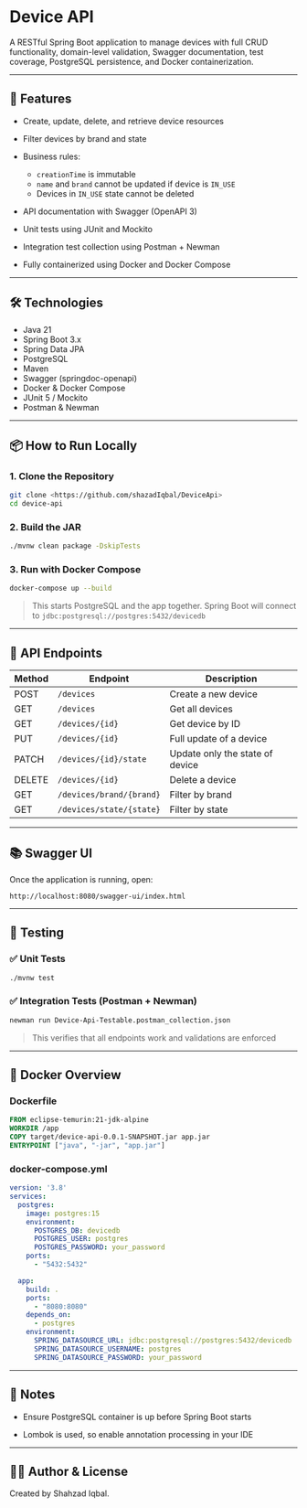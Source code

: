 # Device API

A RESTful Spring Boot application to manage devices with full CRUD functionality, domain-level validation, Swagger documentation, test coverage, PostgreSQL persistence, and Docker containerization.

---

## 🚀 Features

* Create, update, delete, and retrieve device resources
* Filter devices by brand and state
* Business rules:

    * `creationTime` is immutable
    * `name` and `brand` cannot be updated if device is `IN_USE`
    * Devices in `IN_USE` state cannot be deleted
* API documentation with Swagger (OpenAPI 3)
* Unit tests using JUnit and Mockito
* Integration test collection using Postman + Newman
* Fully containerized using Docker and Docker Compose

---

## 🛠 Technologies

* Java 21
* Spring Boot 3.x
* Spring Data JPA
* PostgreSQL
* Maven
* Swagger (springdoc-openapi)
* Docker & Docker Compose
* JUnit 5 / Mockito
* Postman & Newman

---

## 📦 How to Run Locally

### 1. Clone the Repository

```bash
git clone <https://github.com/shazadIqbal/DeviceApi>
cd device-api
```

### 2. Build the JAR

```bash
./mvnw clean package -DskipTests
```

### 3. Run with Docker Compose

```bash
docker-compose up --build
```

> This starts PostgreSQL and the app together. Spring Boot will connect to `jdbc:postgresql://postgres:5432/devicedb`

---

## 🔗 API Endpoints

| Method | Endpoint                 | Description                     |
| ------ | ------------------------ | ------------------------------- |
| POST   | `/devices`               | Create a new device             |
| GET    | `/devices`               | Get all devices                 |
| GET    | `/devices/{id}`          | Get device by ID                |
| PUT    | `/devices/{id}`          | Full update of a device         |
| PATCH  | `/devices/{id}/state`    | Update only the state of device |
| DELETE | `/devices/{id}`          | Delete a device                 |
| GET    | `/devices/brand/{brand}` | Filter by brand                 |
| GET    | `/devices/state/{state}` | Filter by state                 |

---

## 📚 Swagger UI

Once the application is running, open:

```
http://localhost:8080/swagger-ui/index.html
```

---

## 🧪 Testing

### ✅ Unit Tests

```bash
./mvnw test
```

### ✅ Integration Tests (Postman + Newman)

```bash
newman run Device-Api-Testable.postman_collection.json
```

> This verifies that all endpoints work and validations are enforced

---

## 📁 Docker Overview

### Dockerfile

```dockerfile
FROM eclipse-temurin:21-jdk-alpine
WORKDIR /app
COPY target/device-api-0.0.1-SNAPSHOT.jar app.jar
ENTRYPOINT ["java", "-jar", "app.jar"]
```

### docker-compose.yml

```yaml
version: '3.8'
services:
  postgres:
    image: postgres:15
    environment:
      POSTGRES_DB: devicedb
      POSTGRES_USER: postgres
      POSTGRES_PASSWORD: your_password
    ports:
      - "5432:5432"

  app:
    build: .
    ports:
      - "8080:8080"
    depends_on:
      - postgres
    environment:
      SPRING_DATASOURCE_URL: jdbc:postgresql://postgres:5432/devicedb
      SPRING_DATASOURCE_USERNAME: postgres
      SPRING_DATASOURCE_PASSWORD: your_password
```

---

## 📌 Notes

* Ensure PostgreSQL container is up before Spring Boot starts

* Lombok is used, so enable annotation processing in your IDE

---

## 👨‍💻 Author & License

Created by Shahzad Iqbal.